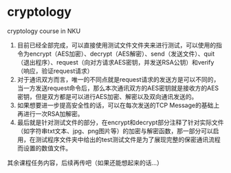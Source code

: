 # cryptology
cryptology course in NKU

1. 目前已经全部完成，可以直接使用测试文件文件夹来进行测试，可以使用的指令为encrypt（AES加密）、decrypt（AES解密）、send（发送文件）、quit（退出程序）、request（向对方请求AES密钥，并发送RSA公钥）和verify（响应，验证request请求）
2. 对于通讯双方而言，唯一的不同点就是request请求的发送方是可以不同的，当一方发送request命令后，那么本次通讯双方的AES密钥就是接收方的AES密钥，但是双方都是可以进行AES加密、解密以及双向通讯发送的。
3. 如果想要进一步提高安全性的话，可以在每次发送的TCP Message的基础上再进行一次RSA加解密。
4. 最后就是针对测试文件的部分，在encrypt和decrypt部分注释了针对实际文件（如字符串txt文本、jpg、png图片等）的加密与解密函数，那一部分可以启用，在测试程序文件夹中给出的test测试文件是为了展现完整的保密通讯流程而设置的数值文件。


其余课程任务内容，后续再传吧（如果还能想起来的话...）
